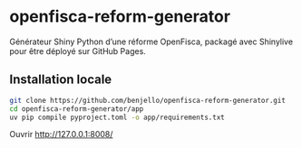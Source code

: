 # openfisca-reform-generator

Générateur Shiny Python d’une réforme OpenFisca, packagé avec Shinylive pour être déployé sur GitHub Pages.

## Installation locale

```bash
git clone https://github.com/benjello/openfisca-reform-generator.git
cd openfisca-reform-generator/app
uv pip compile pyproject.toml -o app/requirements.txt

```

Ouvrir http://127.0.0.1:8008/
